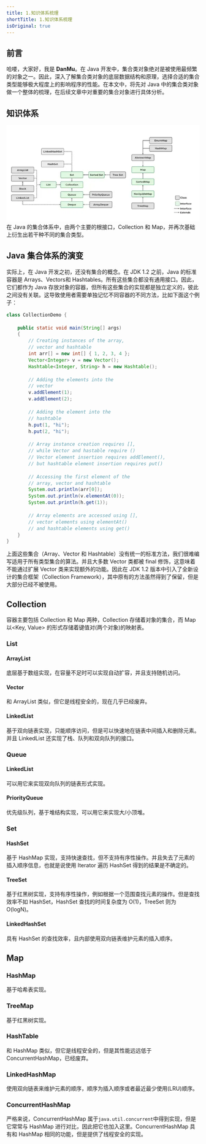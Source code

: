 ```yaml
---
title: 1.知识体系梳理
shortTitle: 1.知识体系梳理
isOriginal: true
---
```

## 前言
哈喽，大家好，我是 **DanMu**。在 Java 开发中，集合类对象绝对是被使用最频繁的对象之一。因此，深入了解集合类对象的底层数据结构和原理，选择合适的集合类型能够极大程度上的影响程序的性能。在本文中，将先对 Java 中的集合类对象做一个整体的梳理，在后续文章中对重要的集合对象进行具体分析。
## 知识体系
![](https://raw.githubusercontent.com/danmuking/image/main/9d92855bd0202649d09a4c100841150e.webp)
在 Java 的集合体系中，由两个主要的根接口，Collection 和 Map，并再次基础上衍生出若干种不同的集合类型。
## Java 集合体系的演变
实际上，在 Java 开发之初，还没有集合的概念。在 JDK 1.2 之前，Java 的标准容器是 Arrays、Vectors和 Hashtables。所有这些集合都没有通用接口。因此，它们都作为 Java 存放对象的容器，但所有这些集合的实现都是独立定义的，彼此之间没有关联。这导致使用者需要单独记忆不同容器的不同方法，比如下面这个例子：
```java
class CollectionDemo {

	public static void main(String[] args)
	{
		// Creating instances of the array,
		// vector and hashtable
		int arr[] = new int[] { 1, 2, 3, 4 };
		Vector<Integer> v = new Vector();
		Hashtable<Integer, String> h = new Hashtable();

		// Adding the elements into the
		// vector
		v.addElement(1);
		v.addElement(2);

		// Adding the element into the
		// hashtable
		h.put(1, "hi");
		h.put(2, "hi");

		// Array instance creation requires [],
		// while Vector and hastable require ()
		// Vector element insertion requires addElement(),
		// but hashtable element insertion requires put()

		// Accessing the first element of the
		// array, vector and hashtable
		System.out.println(arr[0]);
		System.out.println(v.elementAt(0));
		System.out.println(h.get(1));

		// Array elements are accessed using [],
		// vector elements using elementAt()
		// and hashtable elements using get()
	}
}

```
上面这些集合（Array、Vector 和 Hashtable）没有统一的标准方法，我们很难编写适用于所有类型集合的算法。并且大多数 Vector 类都被 final 修饰，这意味着不能通过扩展 Vector 类来实现额外的功能。因此在 JDK 1.2 版本中引入了全新设计的集合框架（Collection Framework），其中原有的方法虽然得到了保留，但是大部分已经不被使用。
## Collection
容器主要包括 Collection 和 Map 两种，Collection 存储着对象的集合，而 Map 以<Key, Value> 的形式存储着键值对(两个对象)的映射表。
### List
#### ArrayList
底层基于数组实现，在容量不足时可以实现自动扩容，并且支持随机访问。
#### Vector
和 ArrayList 类似，但它是线程安全的，现在几乎已经废弃。
#### LinkedList
基于双向链表实现，只能顺序访问，但是可以快速地在链表中间插入和删除元素。并且 LinkedList 还实现了栈、队列和双向队列的接口。
### Queue
#### LinkedList
可以用它来实现双向队列的链表形式实现。
#### PriorityQueue
优先级队列，基于堆结构实现，可以用它来实现大/小顶堆。
### Set
#### HashSet
基于 HashMap 实现，支持快速查找，但不支持有序性操作。并且失去了元素的插入顺序信息，也就是说使用 Iterator 遍历 HashSet 得到的结果是不确定的。
#### TreeSet
基于红黑树实现，支持有序性操作，例如根据一个范围查找元素的操作。但是查找效率不如 HashSet，HashSet 查找的时间复杂度为 O(1)，TreeSet 则为 O(logN)。
#### LinkedHashSet
具有 HashSet 的查找效率，且内部使用双向链表维护元素的插入顺序。
## Map
### HashMap
基于哈希表实现。
### TreeMap
基于红黑树实现。
### HashTable
和 HashMap 类似，但它是线程安全的，但是其性能远远低于 ConcurrentHashMap，已经废弃。
### LinkedHashMap
使用双向链表来维护元素的顺序，顺序为插入顺序或者最近最少使用(LRU)顺序。
### ConcurrentHashMap
严格来说，ConcurrentHashMap 属于`java.util.concurrent`中得到实现，但是它常常与 HashMap 进行对比，因此把它也加入这里。ConcurrentHashMap 具有和 HashMap 相同的功能，但是提供了线程安全的实现。

